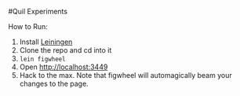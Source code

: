 #Quil Experiments

How to Run:

1. Install [Leiningen](http://leiningen.org/)
2. Clone the repo and cd into it
3. ```lein figwheel```
4. Open [http://localhost:3449](http://localhost:3449)
5. Hack to the max. Note that figwheel will automagically beam your changes to the page.
